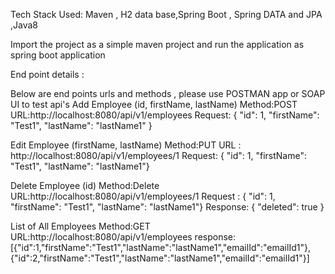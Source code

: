 Tech Stack Used:
  Maven , H2 data base,Spring Boot , Spring  DATA and JPA ,Java8

Import the project as a simple maven project and run the application as spring boot application

End point details :

Below are end points urls and methods , please use POSTMAN app or SOAP UI to test api's
  Add Employee (id, firstName, lastName) 
    Method:POST 
    URL:http://localhost:8080/api/v1/employees 
      Request: { "id": 1, "firstName": "Test1", "lastName": "lastName1" }

  Edit Employee (firstName, lastName)
        Method:PUT 
        URL : http://localhost:8080/api/v1/employees/1 
        Request: { "id": 1, "firstName": "Test1", "lastName": "lastName1"}

  Delete Employee (id) 
    Method:Delete 
    URL:http://localhost:8080/api/v1/employees/1 
    Request : { "id": 1, "firstName": "Test1", "lastName": "lastName1"}
    Response: { "deleted": true }

  List of All Employees 
    Method:GET 
    URL:http://localhost:8080/api/v1/employees
    response: [{"id":1,"firstName":"Test1","lastName":"lastName1","emailId":"emailId1"},{"id":2,"firstName":"Test1","lastName":"lastName1","emailId":"emailId1"}]
  
